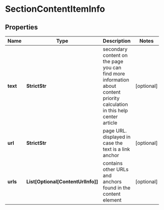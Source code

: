 # SectionContentItemInfo


## Properties

| Name | Type | Description | Notes |
|------------ | ------------- | ------------- | -------------|
**text** | **StrictStr** | secondary content on the page<br>you can find more information about content priority calculation in this help center article |[optional]|
**url** | **StrictStr** | page URL.<br>displayed in case the text is a link anchor |[optional]|
**urls** | **List[Optional[ContentUrlInfo]]** | contains other URLs and anchors found in the content element |[optional]|